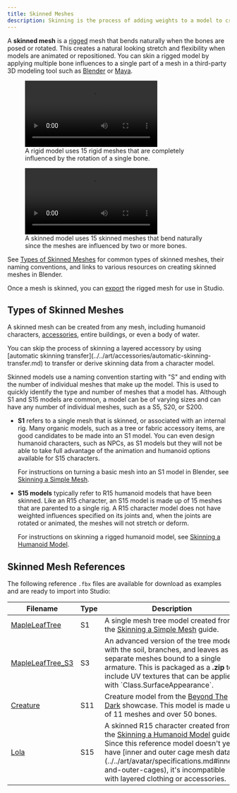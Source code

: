 ```yaml
---
title: Skinned Meshes
description: Skinning is the process of adding weights to a model to create natural looking joints and deformation.
---
```


A **skinned mesh** is a [rigged](./rigging.md) mesh that bends naturally when the bones are posed or rotated. This creates a natural looking stretch and flexibility when models are animated or repositioned. You can skin a rigged model by applying multiple bone influences to a single part of a mesh in a third-party 3D modeling tool such as [Blender](https://www.blender.org) or [Maya](https://www.autodesk.com/products/maya/overview).

<GridContainer numColumns="2">
  <figure>
    <video controls src="../../assets/modeling/skinned-meshes/Head-Rigid-Example.mp4"></video>
    <figcaption>A rigid model uses 15 rigid meshes that are completely influenced by the rotation of a single bone.</figcaption>
  </figure>
  <figure>
    <video controls src="../../assets/modeling/skinned-meshes/Head-Skinned-Example.mp4"></video>
    <figcaption>A skinned model uses 15 skinned meshes that bend naturally since the meshes are influenced by two or more bones.</figcaption>
  </figure>
</GridContainer>

See [Types of Skinned Meshes](#types-of-skinned-meshes) for common types of skinned meshes, their naming conventions, and links to various resources on creating skinned meshes in Blender.

Once a mesh is skinned, you can [export](../../art/modeling/export-requirements.md) the rigged mesh for use in Studio.

## Types of Skinned Meshes

A skinned mesh can be created from any mesh, including humanoid characters, [accessories](../../art/accessories/index.md), entire buildings, or even a body of water.

<Alert severity ='info'>
You can skip the process of skinning a layered accessory by using [automatic skinning transfer](../../art/accessories/automatic-skinning-transfer.md) to transfer or derive skinning data from a character model.
</Alert>

Skinned models use a naming convention starting with "S" and ending with the number of individual meshes that make up the model. This is used to quickly identify the type and number of meshes that a model has. Although S1 and S15 models are common, a model can be of varying sizes and can have any number of individual meshes, such as a S5, S20, or S200.

- **S1** refers to a single mesh that is skinned, or associated with an internal rig. Many organic models, such as a tree or fabric accessory items, are good candidates to be made into an S1 model. You can even design humanoid characters, such as NPCs, as S1 models but they will not be able to take full advantage of the animation and humanoid options available for S15 characters.

  For instructions on turning a basic mesh into an S1 model in Blender, see [Skinning a Simple Mesh](../../art/modeling/skinning-a-simple-mesh.md).

- **S15 models** typically refer to R15 humanoid models that have been skinned. Like an R15 character, an S15 model is made up of 15 meshes that are parented to a single rig. A R15 character model does not have weighted influences specified on its joints and, when the joints are rotated or animated, the meshes will not stretch or deform.

  For instructions on skinning a rigged humanoid model, see [Skinning a Humanoid Model](../../art/modeling/skinning-a-humanoid-model.md).

## Skinned Mesh References

The following reference `.fbx` files are available for download as examples and are ready to import into Studio:

<table>
<thead>
  <tr>
    <th>Filename</th>
    <th>Type</th>
    <th>Description</th>
  </tr>
</thead>
<tbody>
  <tr>
    <td><a href="../../assets/modeling/skinned-meshes/MapleLeafTree.fbx" download>MapleLeafTree</a></td>
    <td>S1</td>
    <td>A single mesh tree model created from the <a href="../../art/modeling/skinning-a-simple-mesh.md">Skinning a Simple Mesh</a> guide.</td>
  </tr>
  <tr>
    <td><a href="../../assets/modeling/skinned-meshes/MapleLeafTree_S3.zip" download>MapleLeafTree_S3</a></td>
    <td>S3</td>
    <td>An advanced version of the tree model with the soil, branches, and leaves as separate meshes bound to a single armature. This is packaged as a <b>.zip</b> to include UV textures that can be applied with `Class.SurfaceAppearance`.</td>
  </tr>
  <tr>
    <td><a href="../../assets/modeling/skinned-meshes/CreatureModel.fbx" download>Creature</a></td>
    <td>S11</td>
    <td>Creature model from the <a href="https://www.roblox.com/games/7208091524/Beyond-the-Dark-Vistech-Showcase">Beyond The Dark</a> showcase. This model is made up of 11 meshes and over 50 bones.</td>
  </tr>
  <tr>
    <td><a href="../../assets/modeling/skinned-meshes/Lola.fbx" download>Lola</a></td>
    <td>S15</td>
    <td>
      A skinned R15 character created from the <a href="../../art/modeling/skinning-a-humanoid-model.md">Skinning a Humanoid Model</a> guide. Since this reference model doesn't yet have [inner and outer cage mesh data](../../art/avatar/specifications.md#inner-and-outer-cages), it's incompatible with layered clothing or accessories.
    </td>
  </tr>
</tbody>
</table>
